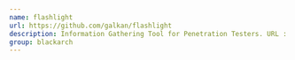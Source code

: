 ```yaml
---
name: flashlight
url: https://github.com/galkan/flashlight
description: Information Gathering Tool for Penetration Testers. URL : https://github.com/galkan/flashlight Groups : blackarch blackarch-recon
group: blackarch
---
```

